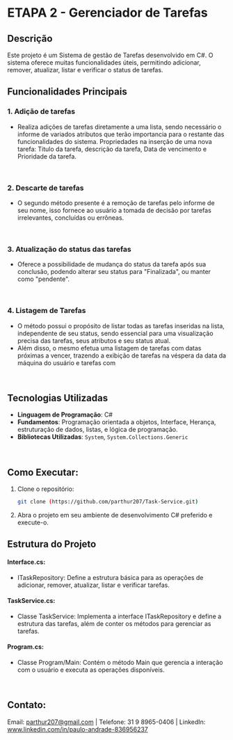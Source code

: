 # ETAPA 2 - Gerenciador de Tarefas

## Descrição

Este projeto é um Sistema de gestão de Tarefas desenvolvido em C#. O sistema oferece muitas funcionalidades úteis, permitindo adicionar, remover, atualizar, listar e verificar o status de tarefas.

## Funcionalidades Principais

### 1. Adição de tarefas

- Realiza adições de tarefas diretamente a uma lista, sendo necessário o informe de variados atributos que terão importancia para o restante das funcionalidades do sistema.
Propriedades na inserção de uma nova tarefa: Titulo da tarefa, descrição da tarefa, Data de vencimento e Prioridade da tarefa.

<br>

### 2. Descarte de tarefas
- O segundo método presente é a remoção de tarefas pelo informe de seu nome, isso fornece ao usuário a tomada de decisão por tarefas irrelevantes, concluídas ou errôneas.

<br>

### 3. Atualização do status das tarefas
- Oferece a possibilidade de mudança do status da tarefa após sua conclusão, podendo alterar seu status para "Finalizada", ou manter como "pendente".

<br>

### 4. Listagem de Tarefas

- O método possui o propósito de listar todas as tarefas inseridas na lista, independente de seu status, sendo essencial para uma visualização precisa das tarefas, seus atributos e seu status atual.
- Além disso, o mesmo efetua uma listagem de tarefas com datas próximas a vencer, trazendo a exibição de tarefas na véspera da data da máquina do usuário e tarefas com 

<br>

## Tecnologias Utilizadas
- **Linguagem de Programação**: C#
- **Fundamentos**: Programação orientada a objetos, Interface, Herança, estruturação de dados, listas, e lógica de programação.
- **Bibliotecas Utilizadas**: `System`, `System.Collections.Generic`
 
<br>

## Como Executar:
1. Clone o repositório:
   ```bash
   git clone (https://github.com/parthur207/Task-Service.git)
   
2. Abra o projeto em seu ambiente de desenvolvimento C# preferido e execute-o.
   
## Estrutura do Projeto

#### Interface.cs: 
- ITaskRepository:
Define a estrutura básica para as operações de adicionar, remover, atualizar, listar e verificar tarefas.

#### TaskService.cs:
- Classe TaskService:
Implementa a interface ITaskRepository e define a estrutura das tarefas, além de conter os métodos para gerenciar as tarefas.

#### Program.cs:
- Classe Program/Main:
Contém o método Main que gerencia a interação com o usuário e executa as operações disponíveis.

<br>

## Contato:

Email: parthur207@gmail.com 
| Telefone: 31 9 8965-0406 |
LinkedIn: www.linkedin.com/in/paulo-andrade-836956237
